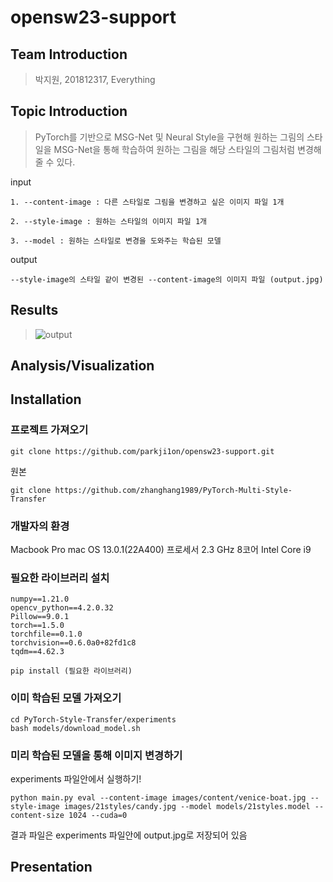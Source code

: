 # opensw23-support

## Team Introduction
  
  > 박지원, 201812317, Everything
  
## Topic Introduction
  > PyTorch를 기반으로 MSG-Net 및 Neural Style을 구현해 원하는 그림의 스타일을 MSG-Net을 통해 학습하여 원하는 그림을 해당 스타일의 그림처럼 변경해 줄 수 있다.
  
  input
  
    1. --content-image : 다른 스타일로 그림을 변경하고 싶은 이미지 파일 1개
    
    2. --style-image : 원하는 스타일의 이미지 파일 1개
    
    3. --model : 원하는 스타일로 변경을 도와주는 학습된 모델

  output
  
    --style-image의 스타일 같이 변경된 --content-image의 이미지 파일 (output.jpg)
  
  
## Results
  > ![output](https://github.com/parkji1on/opensw23-support/assets/103587652/0addbac1-cf7b-457d-ab0a-dcf97c9751e4)
  
## Analysis/Visualization


## Installation

### 프로젝트 가져오기
```
git clone https://github.com/parkji1on/opensw23-support.git
```
원본
```
git clone https://github.com/zhanghang1989/PyTorch-Multi-Style-Transfer
```
### 개발자의 환경
Macbook Pro
mac OS 13.0.1(22A400)
프로세서 2.3 GHz 8코어 Intel Core i9
### 필요한 라이브러리 설치
```
numpy==1.21.0
opencv_python==4.2.0.32
Pillow==9.0.1
torch==1.5.0
torchfile==0.1.0
torchvision==0.6.0a0+82fd1c8
tqdm==4.62.3
```
```
pip install (필요한 라이브러리)
```
### 이미 학습된 모델 가져오기
```
cd PyTorch-Style-Transfer/experiments
bash models/download_model.sh
```
### 미리 학습된 모델을 통해 이미지 변경하기
experiments 파일안에서 실행하기!
```
python main.py eval --content-image images/content/venice-boat.jpg --style-image images/21styles/candy.jpg --model models/21styles.model --content-size 1024 --cuda=0
```
결과 파일은 experiments 파일안에 output.jpg로 저장되어 있음

## Presentation
